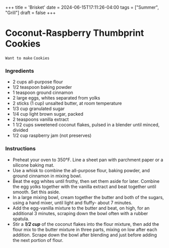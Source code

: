 +++
title = 'Brisket'
date = 2024-06-15T17:11:26-04:00
tags = ["Summer", "Grill"]
draft = false
+++
# Coconut-Raspberry Thumbprint Cookies

`Want to make` `Cookies`

### Ingredients

- 2 cups all-purpose flour
- 1/2 teaspoon baking powder
- 1 teaspoon ground cinnamon
- 2 large eggs, whites separated from yolks
- 2 sticks (1 cup) unsalted butter, at room temperature
- 1/3 cup granulated sugar
- 1/4 cup light brown sugar, packed
- 2 teaspoons vanilla extract
- 1 1/2 cups sweetened coconut flakes, pulsed in a blender until minced, divided
- 1/2 cup raspberry jam (not preserves)

### Instructions

- Preheat your oven to 350°F. Line a sheet pan with parchment paper or a silicone baking mat.
- Use a whisk to combine the all-purpose flour, baking powder, and ground cinnamon in mixing bowl.
- Beat the egg whites until frothy, then set them aside for later. Combine the egg yolks together with the vanilla extract and beat together until smooth. Set this aside.
- In a large mixing bowl, cream together the butter and both of the sugars, using a hand mixer, until light and fluffy- about 7 minutes. 
- Add the egg-vanilla mixture to the butter and beat, on high, for an additional 3 minutes, scraping down the bowl often with a rubber spatula.
- Stir a **_1/2 cup_** of the coconut flakes into the flour mixture, then add the flour mix to the butter mixture in three parts, mixing on low after each addition. Scrape down the bowl after blending and just before adding the next portion of flour.
